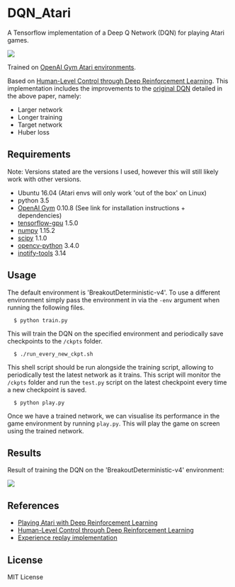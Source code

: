 # DQN_Atari
A Tensorflow implementation of a Deep Q Network (DQN) for playing Atari games.

![](https://image.ibb.co/n6hqtA/1-M8-RWev-Lxhus56-RABFEGYYQ.jpg)

Trained on [OpenAI Gym Atari environments](https://gym.openai.com/envs/#atari).

Based on [Human-Level Control through Deep Reinforcement Learning](https://storage.googleapis.com/deepmind-media/dqn/DQNNaturePaper.pdf). This implementation includes the improvements to the [original DQN](https://www.cs.toronto.edu/~vmnih/docs/dqn.pdf) detailed in the above paper, namely:
- Larger network
- Longer training
- Target network
- Huber loss

## Requirements
Note: Versions stated are the versions I used, however this will still likely work with other versions.

- Ubuntu 16.04 (Atari envs will only work 'out of the box' on Linux)
- python 3.5
- [OpenAI Gym](https://github.com/openai/gym) 0.10.8 (See link for installation instructions + dependencies)
- [tensorflow-gpu](https://www.tensorflow.org/) 1.5.0
- [numpy](http://www.numpy.org/) 1.15.2
- [scipy](http://www.scipy.org/install.html) 1.1.0
- [opencv-python](http://opencv.org/) 3.4.0
- [inotify-tools](https://github.com/rvoicilas/inotify-tools/wiki) 3.14

## Usage
The default environment is 'BreakoutDeterministic-v4'. To use a different environment simply pass the environment in via the `-env` argument when running the following files.
```
  $ python train.py
```
This will train the DQN on the specified environment and periodically save checkpoints to the `/ckpts` folder.

```
  $ ./run_every_new_ckpt.sh
```
This shell script should be run alongside the training script, allowing to periodically test the latest network as it trains. This script will monitor the `/ckpts` folder and run the `test.py` script on the latest checkpoint every time a new checkpoint is saved.

```
  $ python play.py
```
Once we have a trained network, we can visualise its performance in the game environment by running `play.py`. This will play the game on screen using the trained network.

## Results
Result of training the DQN on the 'BreakoutDeterministic-v4' environment:

![](/video/BreakoutDeterministic-v4.gif)

## References
- [Playing Atari with Deep Reinforcement Learning](https://www.cs.toronto.edu/~vmnih/docs/dqn.pdf)
- [Human-Level Control through Deep Reinforcement Learning](https://storage.googleapis.com/deepmind-media/dqn/DQNNaturePaper.pdf)
- [Experience replay implementation](https://github.com/tambetm/simple_dqn/blob/master/src/replay_memory.py)

## License
MIT License
